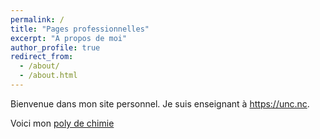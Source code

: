 ```yaml
---
permalink: /
title: "Pages professionnelles"
excerpt: "A propos de moi"
author_profile: true
redirect_from: 
  - /about/
  - /about.html
---
```


Bienvenue dans mon site personnel.
Je suis enseignant à <https://unc.nc>.

Voici mon [poly de chimie](../files/Cours_1_Réaction_chimique_AA.pdf)